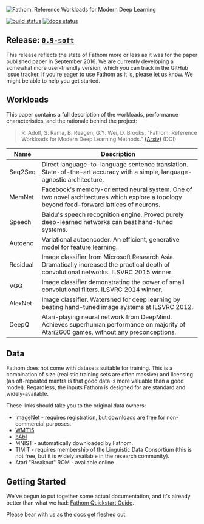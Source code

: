 ![Fathom: Reference Workloads for Modern Deep Learning](https://raw.githubusercontent.com/rdadolf/fathom/master/fathom.png)

[![build status](https://travis-ci.org/rdadolf/fathom.svg?branch=master)](https://travis-ci.org/rdadolf/fathom)
[![docs status](https://readthedocs.org/projects/fathom/badge/?version=latest)](http://fathom.readthedocs.io/en/latest/)

## Release: [`0.9-soft`](https://github.com/rdadolf/fathom/releases)

This release reflects the state of Fathom more or less as it was for the paper published paper in September 2016. We are currently developing a somewhat more user-friendly version, which you can track in the GitHub issue tracker. If you're eager to use Fathom as it is, please let us know. We might be able to help you get started.

## Workloads

This paper contains a full description of the workloads, performance characteristics, and the rationale behind the project:

> R. Adolf, S. Rama, B. Reagen, G.Y. Wei, D. Brooks. "Fathom: Reference Workloads for Modern Deep Learning Methods."
[(Arxiv)](http://arxiv.org/abs/1608.06581)
<span style='color=gray'>(DOI)</span>

Name     | Description
-------- | -----
Seq2Seq  | Direct language-to-language sentence translation. State-of-the-art accuracy with a simple, language-agnostic architecture.
MemNet   | Facebook's memory-oriented neural system. One of two novel architectures which explore a topology beyond feed-forward lattices of neurons.
Speech   | Baidu's speech recognition engine. Proved purely deep-learned networks can beat hand-tuned systems.
Autoenc  | Variational autoencoder. An efficient, generative model for feature learning.
Residual | Image classifier from Microsoft Research Asia. Dramatically increased the practical depth of convolutional networks. ILSVRC 2015 winner.
VGG      | Image classifier demonstrating the power of small convolutional filters. ILSVRC 2014 winner.
AlexNet  | Image classifier. Watershed for deep learning by beating hand-tuned image systems at ILSVRC 2012.
DeepQ    | Atari-playing neural network from DeepMind. Achieves superhuman performance on majority of Atari2600 games, without any preconceptions.

## Data

Fathom does not come with datasets suitable for training. This is a combination of size (realistic training sets are often massive) and licensing (an oft-repeated mantra is that good data is more valuable than a good model).
Regardless, the inputs Fathom is designed for are standard and widely-available.

These links should take you to the original data owners:

- [ImageNet](http://www.image-net.org/download-images) - requires registration, but downloads are free for non-commercial purposes.
- [WMT15](http://www.statmt.org/europarl/)
- [bAbI](https://research.facebook.com/research/babi/)
- MNIST - automatically downloaded by Fathom.
- TIMIT - requires membership of the Linguistic Data Consortium (this is not free, but it is widely available in the research community).
- Atari "Breakout" ROM - available online

## Getting Started

We've begun to put together some actual documentation, and it's already better than what we had: [Fathom Quickstart Guide](http://fathom.readthedocs.io/en/latest/quickstart/).

Please bear with us as the docs get fleshed out.
